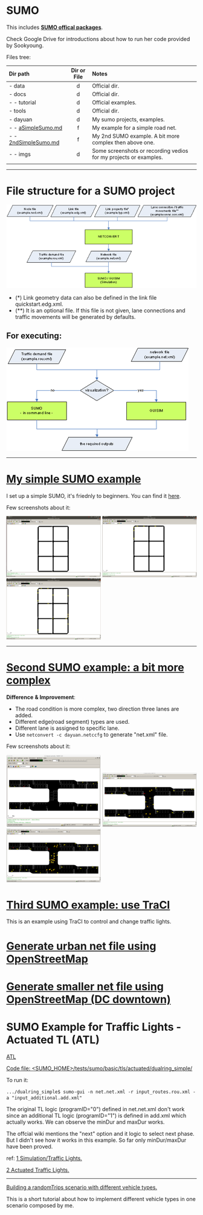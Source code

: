 # SUMO
 
This includes [**SUMO offical packages**](https://github.com/eclipse/sumo). 


Check Google Drive for introductions about how to run her code provided by Sookyoung. 


Files tree:

|Dir path|Dir or File|Notes|
|:-|:-:|:-|
|- data|d|Official dir.|
|- docs|d|Official dir.| 
|- - tutorial|d|Official examples.|
|- tools|d|Official dir.|
|- dayuan|d|My sumo projects, examples.|
|- - [aSimpleSumo.md](aSimpleSumo.md)|f|My example for a simple road net.|
|- - [2ndSimpleSumo.md](2ndSimpleSumo.md)|f|My 2nd SUMO example. A bit more complex then above one.|
|- - imgs|d|Some screenshots or recording vedios for my projects or examples.|
||


------
# File structure for a SUMO project 

<img src="./dayuan/imgs/structure.gif"/>

- (*) Link geometry data can also be defined in the link file quickstart.edg.xml.
- (**) It is an optional file. If this file is not given, lane connections and traffic movements will be generated by defaults.

## For executing:

<img src="./dayuan/imgs/2nd/4.gif">

------

# [My simple SUMO example](./dayuan/aSimpleSumo.md)

I set up a simple SUMO, it's friednly to beginners. You can find it [here](./dayuan/aSimpleSumo.md).

Few screenshots about it:

<img src="./dayuan/imgs/hello_dyt/1.png" width=250/> <img src="./dayuan/imgs/hello_dyt/2.png" width=250/> <img src="./dayuan/imgs/hello_dyt/3.png" width=250/>

------
# [Second SUMO example: a bit more complex](./dayuan/2ndSimpleSumo.md)

**Difference** **& Improvement**:
- The road condition is more complex, two direction three lanes are added.
- Different edge(road segment) types are used.
- Different lane is assigned to specific lane.
- Use `netconvert -c dayuan.netccfg` to generate "net.xml" file.

Few screenshots about it:

<img src="./dayuan/imgs/2nd/r1.png" width=250/> <img src="./dayuan/imgs/2nd/r2.png" width=250/> <img src="./dayuan/imgs/2nd/r3.png" width=250/>

# [Third SUMO example: use TraCI](./dayuan/3rdSumoTraCI.md)

This is an example using TraCI to control and change traffic lights.

# [Generate urban net file using OpenStreetMap](./dayuan/generateNetfileOSM.md)

# [Generate smaller net file using OpenStreetMap (DC downtown)](./dayuan/generate2_DCdowntown.md)


#
# SUMO Example for Traffic Lights - Actuated TL (ATL)

[ATL](https://sumo.dlr.de/docs/Simulation/Traffic_Lights.html#actuated_traffic_lights)

[Code file: <SUMO_HOME>/tests/sumo/basic/tls/actuated/dualring_simple/](https://github.com/eclipse/sumo/blob/master/tests/sumo/basic/tls/actuated/dualring_simple)

To run it:
```
.../dualring_simple$ sumo-gui -n net.net.xml -r input_routes.rou.xml -a "input_additional.add.xml"
```

The original TL logic (programID="0") defined in net.net.xml don't work since an additional TL logic (programID="1") is defined in add.xml which actually works. We can observe the minDur and maxDur works.

The offcial wiki mentions the "next" option and it logic to select next phase. But I didn't see how it works in this example. So far only minDur/maxDur have been proved. 

ref: [1 Simulation/Traffic Lights.](https://sumo.dlr.de/docs/Simulation/Traffic_Lights.html#automatically_generated_tls-programs)

[2 Actuated Traffic Lights.](https://sumo.dlr.de/docs/Simulation/Traffic_Lights.html#actuated_traffic_lights)

------
[Building a randomTrips scenario with different vehicle types.](./vTypeDist/vTypeDist.md)

This is a short tutorial about how to implement different vehicle types in one scenario composed by me. 